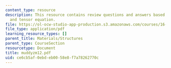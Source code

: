 ```yaml
---
content_type: resource
description: This resource contains review questions and answers based on sheer stress,
  and tensor equation.
file: https://ol-ocw-studio-app-production.s3.amazonaws.com/courses/16-01-unified-engineering-i-ii-iii-iv-fall-2005-spring-2006/ce6cb5af0ebdeb0058e8f7a78262770c_muddyzm12.pdf
file_type: application/pdf
learning_resource_types: []
parent_title: Materials/Structures
parent_type: CourseSection
resourcetype: Document
title: muddyzm12.pdf
uid: ce6cb5af-0ebd-eb00-58e8-f7a78262770c
---
```

